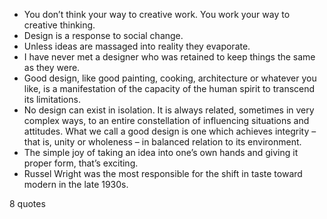 - You don’t think your way to creative work. You work your way to creative thinking.
 - Design is a response to social change.
 - Unless ideas are massaged into reality they evaporate.
 - I have never met a designer who was retained to keep things the same as they were.
 - Good design, like good painting, cooking, architecture or whatever you like, is a manifestation of the capacity of the human spirit to transcend its limitations.
 - No design can exist in isolation. It is always related, sometimes in very complex ways, to an entire constellation of influencing situations and attitudes. What we call a good design is one which achieves integrity – that is, unity or wholeness – in balanced relation to its environment.
 - The simple joy of taking an idea into one’s own hands and giving it proper form, that’s exciting.
 - Russel Wright was the most responsible for the shift in taste toward modern in the late 1930s.

8 quotes